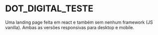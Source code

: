 # DOT_DIGITAL_TESTE

Uma landing page feita em react e também sem nenhum framework (JS vanilla).
Ambas as versões responsivas para desktop e mobile.
